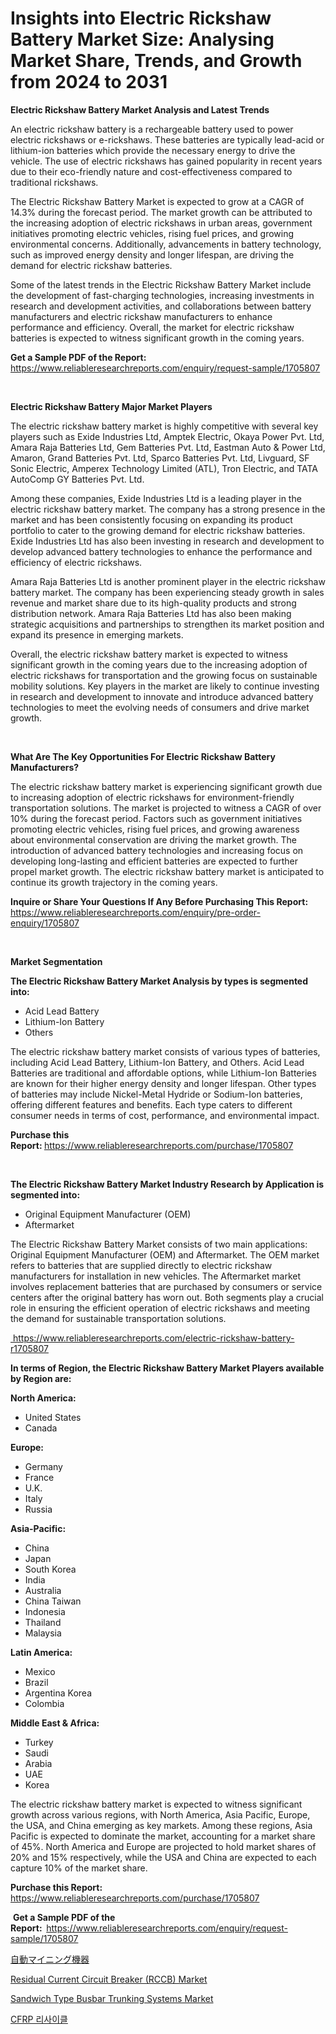 <p><h1>Insights into Electric Rickshaw Battery Market Size: Analysing Market Share, Trends, and Growth from 2024 to 2031</h1></p><p><strong>Electric Rickshaw Battery Market Analysis and Latest Trends</strong></p>
<p><p>An electric rickshaw battery is a rechargeable battery used to power electric rickshaws or e-rickshaws. These batteries are typically lead-acid or lithium-ion batteries which provide the necessary energy to drive the vehicle. The use of electric rickshaws has gained popularity in recent years due to their eco-friendly nature and cost-effectiveness compared to traditional rickshaws.</p><p>The Electric Rickshaw Battery Market is expected to grow at a CAGR of 14.3% during the forecast period. The market growth can be attributed to the increasing adoption of electric rickshaws in urban areas, government initiatives promoting electric vehicles, rising fuel prices, and growing environmental concerns. Additionally, advancements in battery technology, such as improved energy density and longer lifespan, are driving the demand for electric rickshaw batteries.</p><p>Some of the latest trends in the Electric Rickshaw Battery Market include the development of fast-charging technologies, increasing investments in research and development activities, and collaborations between battery manufacturers and electric rickshaw manufacturers to enhance performance and efficiency. Overall, the market for electric rickshaw batteries is expected to witness significant growth in the coming years.</p></p>
<p><strong>Get a Sample PDF of the Report:&nbsp;</strong> <a href="https://www.reliableresearchreports.com/enquiry/request-sample/1705807">https://www.reliableresearchreports.com/enquiry/request-sample/1705807</a></p>
<p>&nbsp;</p>
<p><strong>Electric Rickshaw Battery Major Market Players</strong></p>
<p><p>The electric rickshaw battery market is highly competitive with several key players such as Exide Industries Ltd, Amptek Electric, Okaya Power Pvt. Ltd, Amara Raja Batteries Ltd, Gem Batteries Pvt. Ltd, Eastman Auto & Power Ltd, Amaron, Grand Batteries Pvt. Ltd, Sparco Batteries Pvt. Ltd, Livguard, SF Sonic Electric, Amperex Technology Limited (ATL), Tron Electric, and TATA AutoComp GY Batteries Pvt. Ltd.</p><p>Among these companies, Exide Industries Ltd is a leading player in the electric rickshaw battery market. The company has a strong presence in the market and has been consistently focusing on expanding its product portfolio to cater to the growing demand for electric rickshaw batteries. Exide Industries Ltd has also been investing in research and development to develop advanced battery technologies to enhance the performance and efficiency of electric rickshaws.</p><p>Amara Raja Batteries Ltd is another prominent player in the electric rickshaw battery market. The company has been experiencing steady growth in sales revenue and market share due to its high-quality products and strong distribution network. Amara Raja Batteries Ltd has also been making strategic acquisitions and partnerships to strengthen its market position and expand its presence in emerging markets.</p><p>Overall, the electric rickshaw battery market is expected to witness significant growth in the coming years due to the increasing adoption of electric rickshaws for transportation and the growing focus on sustainable mobility solutions. Key players in the market are likely to continue investing in research and development to innovate and introduce advanced battery technologies to meet the evolving needs of consumers and drive market growth.</p></p>
<p>&nbsp;</p>
<p><strong>What Are The Key Opportunities For Electric Rickshaw Battery Manufacturers?</strong></p>
<p><p>The electric rickshaw battery market is experiencing significant growth due to increasing adoption of electric rickshaws for environment-friendly transportation solutions. The market is projected to witness a CAGR of over 10% during the forecast period. Factors such as government initiatives promoting electric vehicles, rising fuel prices, and growing awareness about environmental conservation are driving the market growth. The introduction of advanced battery technologies and increasing focus on developing long-lasting and efficient batteries are expected to further propel market growth. The electric rickshaw battery market is anticipated to continue its growth trajectory in the coming years.</p></p>
<p><strong>Inquire or Share Your Questions If Any Before Purchasing This Report:</strong> <a href="https://www.reliableresearchreports.com/enquiry/pre-order-enquiry/1705807">https://www.reliableresearchreports.com/enquiry/pre-order-enquiry/1705807</a></p>
<p>&nbsp;</p>
<p><strong>Market Segmentation</strong></p>
<p><strong>The Electric Rickshaw Battery Market Analysis by types is segmented into:</strong></p>
<p><ul><li>Acid Lead Battery</li><li>Lithium-Ion Battery</li><li>Others</li></ul></p>
<p><p>The electric rickshaw battery market consists of various types of batteries, including Acid Lead Battery, Lithium-Ion Battery, and Others. Acid Lead Batteries are traditional and affordable options, while Lithium-Ion Batteries are known for their higher energy density and longer lifespan. Other types of batteries may include Nickel-Metal Hydride or Sodium-Ion batteries, offering different features and benefits. Each type caters to different consumer needs in terms of cost, performance, and environmental impact.</p></p>
<p><strong>Purchase this Report:&nbsp;</strong><a href="https://www.reliableresearchreports.com/purchase/1705807">https://www.reliableresearchreports.com/purchase/1705807</a></p>
<p>&nbsp;</p>
<p><strong>The Electric Rickshaw Battery Market Industry Research by Application is segmented into:</strong></p>
<p><ul><li>Original Equipment Manufacturer (OEM)</li><li>Aftermarket</li></ul></p>
<p><p>The Electric Rickshaw Battery Market consists of two main applications: Original Equipment Manufacturer (OEM) and Aftermarket. The OEM market refers to batteries that are supplied directly to electric rickshaw manufacturers for installation in new vehicles. The Aftermarket market involves replacement batteries that are purchased by consumers or service centers after the original battery has worn out. Both segments play a crucial role in ensuring the efficient operation of electric rickshaws and meeting the demand for sustainable transportation solutions.</p></p>
<p><a href="https://www.reliableresearchreports.com/electric-rickshaw-battery-r1705807">&nbsp;https://www.reliableresearchreports.com/electric-rickshaw-battery-r1705807</a></p>
<p><strong>In terms of Region, the Electric Rickshaw Battery Market Players available by Region are:</strong></p>
<p>
    <p> <strong> North America: </strong>
        <ul>
            <li>United States</li>
            <li>Canada</li>
        </ul>
        </p> 
    <p> <strong> Europe: </strong>
        <ul>
            <li>Germany</li>
            <li>France</li>
            <li>U.K.</li>
            <li>Italy</li>
            <li>Russia</li>
        </ul>
        </p> 
    <p> <strong> Asia-Pacific: </strong>
        <ul>
            <li>China</li>
            <li>Japan</li>
            <li>South Korea</li>
            <li>India</li>
            <li>Australia</li>
            <li>China Taiwan</li>
            <li>Indonesia</li>
            <li>Thailand</li>
            <li>Malaysia</li>
        </ul>
        </p> 
    <p> <strong> Latin America: </strong>
        <ul>
            <li>Mexico</li>
            <li>Brazil</li>
            <li>Argentina Korea</li>
            <li>Colombia</li>
        </ul>
        </p> 
    <p> <strong> Middle East & Africa: </strong>
        <ul>
            <li>Turkey</li>
            <li>Saudi</li>
            <li>Arabia</li>
            <li>UAE</li>
            <li>Korea</li>
        </ul>
    </p>
    </p>
<p><p>The electric rickshaw battery market is expected to witness significant growth across various regions, with North America, Asia Pacific, Europe, the USA, and China emerging as key markets. Among these regions, Asia Pacific is expected to dominate the market, accounting for a market share of 45%. North America and Europe are projected to hold market shares of 20% and 15% respectively, while the USA and China are expected to each capture 10% of the market share.</p></p>
<p><strong>Purchase this Report: </strong><a href="https://www.reliableresearchreports.com/purchase/1705807">https://www.reliableresearchreports.com/purchase/1705807</a></p>
<p>&nbsp;<strong>Get a Sample PDF of the Report:&nbsp;&nbsp;</strong><a href="https://www.reliableresearchreports.com/enquiry/request-sample/1705807">https://www.reliableresearchreports.com/enquiry/request-sample/1705807</a></p>
<p><strong></strong></p>
<p><p><a href="https://github.com/KaydenJohns1964/Market-Research-Report-List-2/blob/main/3771327184696.md">自動マイニング機器</a></p><p><a href="https://github.com/mhrnetwork1/Market-Research-Report-List-1/blob/main/residual-current-circuit-breaker-rccb-market.md">Residual Current Circuit Breaker (RCCB) Market</a></p><p><a href="https://github.com/brendafegmorris532/Market-Research-Report-List-1/blob/main/sandwich-type-busbar-trunking-systems-market.md">Sandwich Type Busbar Trunking Systems Market</a></p><p><a href="https://github.com/PercyHagernes9778/Market-Research-Report-List-2/blob/main/7946641190161.md">CFRP 리사이클</a></p></p>